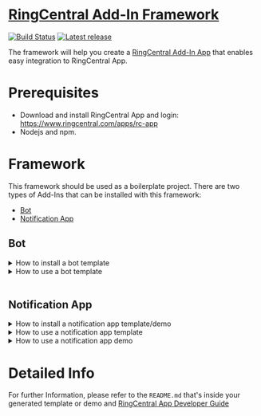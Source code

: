 # [RingCentral Add-In Framework](https://github.com/ringcentral/ringcentral-add-in-framework-js)

[![Build Status](https://github.com/ringcentral/ringcentral-add-in-framework-js/actions/workflows/release.yaml/badge.svg)](https://github.com/ringcentral/ringcentral-add-in-framework-js/actions)
[![Latest release](https://img.shields.io/github/v/release/ringcentral/ringcentral-add-in-framework-js)](https://github.com/ringcentral/ringcentral-add-in-framework-js/releases)


The framework will help you create a [RingCentral Add-In App](https://developers.ringcentral.com/guide/team-messaging/add-ins) that enables easy integration to RingCentral App.

# Prerequisites

- Download and install RingCentral App and login: https://www.ringcentral.com/apps/rc-app
- Nodejs and npm.

# Framework

This framework should be used as a boilerplate project. There are two types of Add-Ins that can be installed with this framework:
- [Bot](#bot)
- [Notification App](#notification-app)

## Bot
<details>
  <summary>How to install a bot template</summary>

### Install Bot Template

To install a `bot-template`, use:

```bash
npx create-rc-add-in bot
```
</details>

<details>
  <summary>How to use a bot template</summary>

### Quick Try
A `bot-template` would be up-and-running without any extra code. Here's how:

1. run `npm i` and then `npm run ngrok`. We'll get `https://xxxxxx.ngrok.io` as our server address.
2. Create a Bot Add-In on developer.ringcentral.com, and go to app settings. (Additional Info on creating a bot: https://developers.ringcentral.com/guide/team-messaging/bots/walkthrough)
   1. OAuth Redirect URI: `https://xxxxxx.ngrok.io/bot/oauth`
   2. App Permissions: Read Messages, Read Accounts, Team Messaging, Webhook Subscriptions, Edit Messages
   3. Outbound Webhook URL: `https://xxxxxx.ngrok.io/interactive-messages`
   4. Note down `SharedSecret`
3. We'll also get `ClientId` and `ClientSecret` for the app after created. Let's then fill in `.env` file with:

```bash
RINGCENTRAL_CHATBOT_SERVER=https://xxxxxxx.ngrok.io

RINGCENTRAL_CHATBOT_CLIENT_ID={ClientId}

RINGCENTRAL_CHATBOT_CLIENT_SECRET={ClientSecret}

RINGCENTRAL_SERVER=https://platform.devtest.ringcentral.com

RINGCENTRAL_CHATBOT_EXPRESS_PORT=6066

RINGCENTRAL_CHATBOT_DATABASE_CONNECTION_URI=sqlite://./db.sqlite

# Credentials for admin actions
RINGCENTRAL_CHATBOT_ADMIN_USERNAME=admin
RINGCENTRAL_CHATBOT_ADMIN_PASSWORD=password

# RingCentral Add-In App interactive message shared secret
RINGCENTRAL_SHARED_SECRET={SharedSecret}
```

4. Open another terminal and run `npm run start`
5. On developer portal, go to your bot app's `Bot` tab and do `Add To RingCentral`
6. Go to `https://app.devtest.ringcentral.com` to test it with direct message or @{yourBotName} in a team conversation with command `hello` and `card`

### Development

New bot command, in `src/handlers/botHandler.js`, add a new `case`:

```javascript
case 'new command':
    // send text
    const myText = '';
    await bot.sendMessage(group.id, { text: myText });
    // Or, send adaptive card. Here we use adaptive card template package, please refer to the use of it in the template
    // https://adaptivecards.io/designer/ is a great tool to design your card
    const card = {};
    await bot.sendAdaptiveCard(group.id, card);
```

</details>

<br>

## Notification App

<details>
  <summary>How to install a notification app template/demo</summary>

### Install Notification App Template

This framework contains several app template variations due to the fact that different 3rd party platforms have different designs on their APIs. Before starting the installation, please:
1. Go to 3rd party platform and register a new app there. For most platforms who have OAuth flow implementation, there will be `ClientId` and `ClientSecret` generated for your app.
2. If 3rd party platform uses `OAuth`, please check if it uses `accessToken` + `refreshToken` OR just `accessToken`.
3. If 3rd party platform uses `OAuth`, please find their API endpoints for authorization and access token exchange.
   
Then install a `app-template` with following commands:

```bash
npx create-rc-add-in app
```

We also have simple `app-demo` that are based on the template and they'll be up and running with a few steps to configure. Demos can be installed with:

```bash
npx create-rc-add-in app-demo
```
</details>

<details>
  <summary>How to use a notification app template</summary>

### Use Notification App Template

To work with a plain `app-template`, we want to fill in our business logic in handlers which are for:
- Authorization (authorize Add-In server with user's 3rd party platform account)
- Subscription (create event subscription on 3rd party platform)
- Notification (receive and format data from 3rd party platform when subscribed events happen)

### Coding

Please follow the steps inside the handlers. For example, authorization handler in `template` looks like:

```javascript
// Step.1: Get user info from 3rd party API call
const userInfoResponse = { id: "id", email: "email", name: "name"}   // [REPLACE] this line with actual call
const userId = userInfoResponse.id; // [REPLACE] this line with user id from actual response
// Find if it's existing user in our database
let user = await User.findByPk(userId);
// Step.2: If user doesn't exist, we want to create a new one
if (!user) {
    user = await User.create({
        id: userId,
        accessToken: accessToken,
        refreshToken: refreshToken,
        tokenExpiredAt: expires,
        email: userInfoResponse.email, // [REPLACE] this with actual user email in response, [DELETE] this line if user info doesn't contain email
        name: userInfoResponse.name, // [REPLACE] this with actual user name in response, [DELETE] this line if user info doesn't contain name
    });
}
```

Focus on `[REPLACE]` and `[DELETE]` tags. If we want to integrate Asana, then it'd be:

```javascript
// Step1: Get user info from 3rd party API call
const client = Asana.Client.create().useAccessToken(accessToken); // create Asana client object
const userInfo = await client.users.me();   // call Asana to get user info
const userId = userInfo.gid; // get user id
// Find if it's existing user in our database
let user = await User.findByPk(userId);
// Step2: If user doesn't exist, we want to create a new one
if (!user) {
    await User.create({
        id: userId,
        accessToken: accessToken,
        refreshToken: refreshToken,
        tokenExpiredAt: expires
    });
}
```

</details>

<details>
  <summary>How to use a notification app demo</summary>

### Use Notification App Demo

It's a lot easier than using a `template`, and `demos` are essentially `templates` with platform-dependent logic written to implement simple functionality. Therefore a few cli commands would make it up and run.

At the moment, we have `demos` for `Github`, `Asana` and `Gitlab`.

</details>

# Detailed Info

For further Information, please refer to the `README.md` that's inside your generated template or demo and [RingCentral App Developer Guide](https://developers.ringcentral.com/guide/applications)
